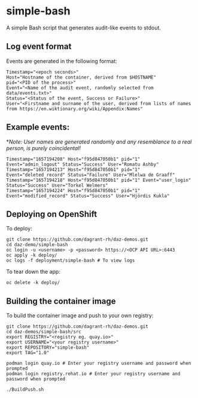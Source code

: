 # simple-bash
A simple Bash script that generates audit-like events to stdout.

## Log event format
Events are generated in the following format:

```
Timestamp="<epoch seconds>"
Host="Hostname of the container, derived from $HOSTNAME"
pid="<PID of the process>"
Event="<Name of the audit event, randomly selected from data/events.txt>"
Status="<Status of the event, Success or Failure>"
User="<Firstname and surname of the user, derived from lists of names from https://en.wiktionary.org/wiki/Appendix:Names"
```

## Example events:

**Note: User names are generated randomly and any resemblance to a real person, is purely coincidental!*

```
Timestamp="1657194208" Host="f95d847050b1" pid="1" Event="admin_logout" Status="Success" User="Romatu Ashby"
Timestamp="1657194213" Host="f95d847050b1" pid="1" Event="deleted_record" Status="Failure" User="Mlelwa de Graaff"
Timestamp="1657194218" Host="f95d847050b1" pid="1" Event="user_login" Status="Success" User="Torkel Welmers"
Timestamp="1657194224" Host="f95d847050b1" pid="1" Event="modified_record" Status="Success" User="Hjördis Kukla"
```

## Deploying on OpenShift

To deploy:

```
git clone https://github.com/dagrant-rh/daz-demos.git
cd daz-demo/simple-bash
oc login -u <username> -p <password> https://<OCP API URL>:6443
oc apply -k deploy/
oc logs -f deployment/simple-bash # To view logs
```

To tear down the app:
```
oc delete -k deploy/
```

## Building the container image

To build the container image and push to your own registry:

```
git clone https://github.com/dagrant-rh/daz-demos.git
cd daz-demos/simple-bash/src
export REGISTRY="<registry eg. quay.io>"
export USERNAME="<your registry username>"
export REPOSITORY="simple-bash"
export TAG="1.0"

podman login quay.io # Enter your registry username and password when prompted
podman login registry.rehat.io # Enter your registry username and password when prompted

./BuildPush.sh

```


